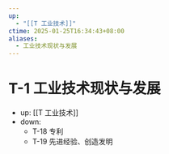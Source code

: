 ```yaml
---
up:
  - "[[T 工业技术]]"
ctime: 2025-01-25T16:34:43+08:00
aliases:
  - 工业技术现状与发展
---
```


# T-1 工业技术现状与发展

- up: [[T 工业技术]]
- down:
	- T-18 专利
	- T-19 先进经验、创造发明
